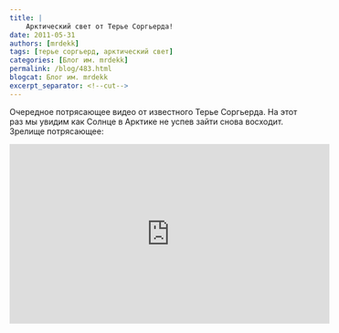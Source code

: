 ```yaml
---
title: |
    Арктический свет от Терье Соргьерда!
date: 2011-05-31
authors: [mrdekk]
tags: [терье соргьерд, арктический свет]
categories: [Блог им. mrdekk]
permalink: /blog/483.html
blogcat: Блог им. mrdekk
excerpt_separator: <!--cut-->
---
```


Очередное потрясающее видео от известного Терье Соргьерда. На этот раз мы увидим как Солнце в Арктике не успев зайти снова восходит. Зрелище потрясающее:

<iframe width="560" height="315" src="http://www.youtube.com/v/kHfh_POvyLE" title="YouTube video player" frameborder="0" allow="accelerometer; autoplay; clipboard-write; encrypted-media; gyroscope; picture-in-picture; web-share" allowfullscreen></iframe>
